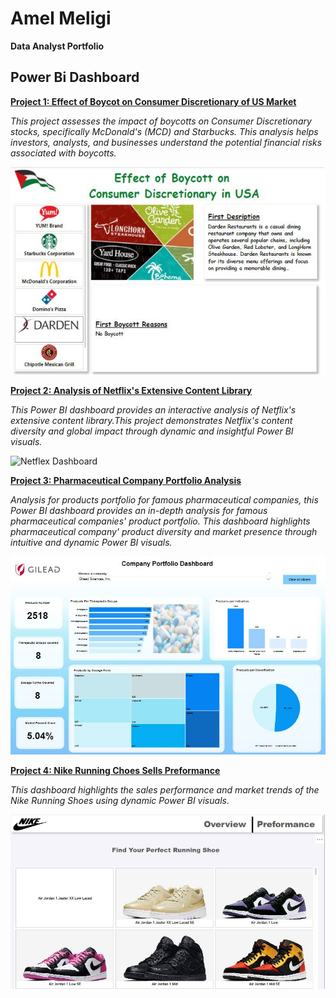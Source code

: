 # **Amel Meligi**
   **Data Analyst Portfolio**

## **Power Bi Dashboard**

**[Project 1: Effect of Boycot on Consumer Discretionary of US Market](https://github.com/Amel-Meligi/DEPI-Effect-of-Boycot-on-Consumer-Discretionary-of-US-Market-)**

  *This project assesses the impact of boycotts on Consumer Discretionary stocks, specifically McDonald's (MCD) and Starbucks. This analysis helps investors, analysts, and businesses understand the potential financial risks associated with boycotts.*

  ![Dashboard](https://github.com/Amel-Meligi/DEPI-Effect-of-Boycot-on-Consumer-Discretionary-of-US-Market-/blob/main/Capture.JPG)


**[Project 2: Analysis of Netflix's Extensive Content Library](https://github.com/Amel-Meligi/Netflex)**

 *This Power BI dashboard provides an interactive analysis of Netflix's extensive content library.This project demonstrates Netflix's content diversity and global impact through dynamic and insightful Power BI visuals.*
  
  ![Netflex Dashboard](https://github.com/Amel-Meligi/Analysis-of-Netflix-s-Extensive-Content-Library/blob/main/Netflix%20Cover.JPG)

**[Project 3: Pharmaceutical Company Portfolio Analysis](https://github.com/Amel-Meligi/Pharmaceutical-company-portfolio-analysis)**

   *Analysis for products portfolio for famous pharmaceutical companies, this Power BI dashboard provides an in-depth analysis for famous pharmaceutical companies' product portfolio. This dashboard highlights pharmaceutical company' product diversity and market presence through intuitive and dynamic Power BI visuals.*

 ![Oortfolio Dashboard](https://github.com/Amel-Meligi/Pharmaceutical-company-portfolio-analysis/blob/main/Capture.JPG)


**[Project 4: Nike Running Choes Sells Preformance](https://github.com/Amel-Meligi/Nike-running-Choes-sells-preformance)**

  *This dashboard highlights the sales performance and market trends of the Nike Running Shoes using dynamic Power BI visuals.*
    
  ![Nike Dashboard](https://github.com/Amel-Meligi/Nike-running-Choes-sells-preformance/blob/main/Page%201.JPG)

